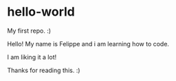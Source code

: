 # hello-world
My first repo. :)


Hello! My name is Felippe and i am learning how to code.

I am liking it a lot!

Thanks for reading this. :)
